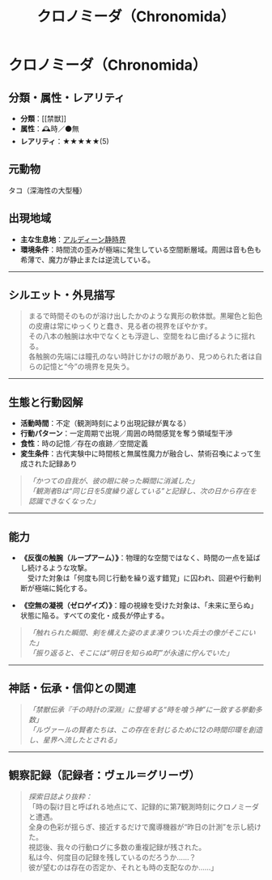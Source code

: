 ﻿---
title: クロノミーダ（Chronomida）
layout: single
categories: [モンスター]
tags: [時,無,禁獣,アルディーン静時界]
---


# クロノミーダ（Chronomida）

## 分類・属性・レアリティ
* **分類**：[[禁獣]]
* **属性**：🕰時／⚫無
* **レアリティ**：★★★★★(5)

## 元動物
タコ（深海性の大型種）

## 出現地域
* **主な生息地**：[アルディーン静時界](place/ardeen_temporal.md)
* **環境条件**：時間流の歪みが極端に発生している空間断層域。周囲は音も色も希薄で、魔力が静止または逆流している。

---

## シルエット・外見描写
> まるで時間そのものが溶け出したかのような異形の軟体獣。黒曜色と鉛色の皮膚は常にゆっくりと蠢き、見る者の視界をぼやかす。  
> その八本の触腕は水中でなくとも浮遊し、空間をねじ曲げるように揺れる。  
> 各触腕の先端には瞳孔のない時計じかけの眼があり、見つめられた者は自らの記憶と“今”の境界を見失う。

---

## 生態と行動図解
* **活動時間**：不定（観測時刻により出現記録が異なる）
* **行動パターン**：一定周期で出現／周囲の時間感覚を奪う領域型干渉
* **食性**：時の記憶／存在の痕跡／空間定義
* **変生条件**：古代実験中に時間核と無属性魔力が融合し、禁術召喚によって生成された記録あり

> *「かつての自我が、彼の眼に映った瞬間に消滅した」*  
> *「観測者Bは“同じ日を5度繰り返している”と記録し、次の日から存在を認識できなくなった」*

---

## 能力
* **《反復の触腕（ループアーム）》**：物理的な空間ではなく、時間の一点を延ばし続けるような攻撃。  
　受けた対象は「何度も同じ行動を繰り返す錯覚」に囚われ、回避や行動判断が極端に鈍化する。

* **《空無の凝視（ゼロゲイズ）》**：瞳の視線を受けた対象は、「未来に至らぬ」状態に陥る。すべての変化・成長が停止する。

> *「触れられた瞬間、剣を構えた姿のまま凍りついた兵士の像がそこにいた」*  
> *「振り返ると、そこには“明日を知らぬ町”が永遠に佇んでいた」*

---

## 神話・伝承・信仰との関連
> *「禁獣伝承『千の時計の深淵』に登場する“時を喰う神”に一致する挙動多数」*  
> *「ルヴァールの賢者たちは、この存在を封じるために12の時間印環を創造し、星界へ流したとされる」*

---

## 観察記録（記録者：ヴェル＝グリーヴ）

> *探索日誌より抜粋：*  
> 「時の裂け目と呼ばれる地点にて、記録的に第7観測時刻にクロノミーダと遭遇。  
> 全身の色彩が揺らぎ、接近するだけで魔導機器が“昨日の計測”を示し続けた。  
> 視認後、我々の行動ログに多数の重複記録が残された。  
> 私は今、何度目の記録を残しているのだろうか……？  
> 彼が望むのは存在の否定か、それとも時の支配なのか……」


